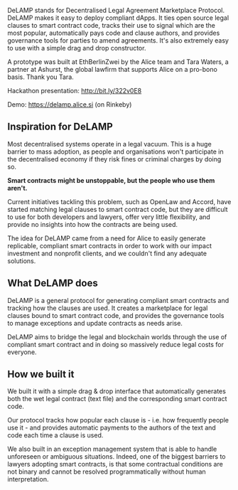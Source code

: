 DeLAMP stands for Decentralised Legal Agreement Marketplace Protocol. DeLAMP makes it easy to deploy compliant dApps. It ties open source legal clauses to smart contract code, tracks their use to signal which are the most popular, automatically pays code and clause authors, and provides governance tools for parties to amend agreements. It's also extremely easy to use with a simple drag and drop constructor.

A prototype was built at EthBerlinZwei by the Alice team and Tara Waters, a partner at Ashurst, the global lawfirm that supports Alice on a pro-bono basis. Thank you Tara.

Hackathon presentation: http://bit.ly/322v0E8

Demo: https://delamp.alice.si (on Rinkeby)


## Inspiration for DeLAMP

Most decentralised systems operate in a legal vacuum. This is a huge barrier to mass adoption, as people and organisations won't participate in the decentralised economy if they risk fines or criminal charges by doing so.

**Smart contracts might be unstoppable, but the people who use them aren't.**

Current initiatives tackling this problem, such as OpenLaw and Accord, have started matching legal clauses to smart contract code, but they are difficult to use for both developers and lawyers, offer very little flexibility, and provide no insights into how the contracts are being used.

The idea for DeLAMP came from a need for Alice to easily generate replicable, compliant smart contracts in order to work with our impact investment and nonprofit clients, and we couldn't find any adequate solutions.

## What DeLAMP does

DeLAMP is a general protocol for generating compliant smart contracts and tracking how the clauses are used. It creates a marketplace for legal clauses bound to smart contract code, and provides the governance tools to manage exceptions and update contracts as needs arise.

DeLAMP aims to bridge the legal and blockchain worlds through the use of compliant smart contract and in doing so massively reduce legal costs for everyone.

## How we built it

We built it with a simple drag & drop interface that automatically generates both the wet legal contract (text file) and the corresponding smart contract code. 

Our protocol tracks how popular each clause is - i.e. how frequently people use it - and provides automatic payments to the authors of the text and code each time a clause is used.

We also built in an exception management system that is able to handle unforeseen or ambiguous situations. Indeed, one of the biggest barriers to lawyers adopting smart contracts, is that some contractual conditions are not binary and cannot be resolved programmatically without human interpretation.

